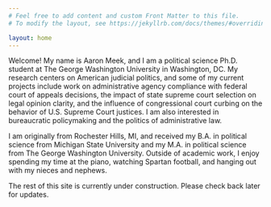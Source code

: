 ```yaml
---
# Feel free to add content and custom Front Matter to this file.
# To modify the layout, see https://jekyllrb.com/docs/themes/#overriding-theme-defaults

layout: home
---
```


Welcome! My name is Aaron Meek, and I am a political science Ph.D. student at The George Washington University in Washington, DC. My research centers on American judicial politics, and some of my current projects include work on administrative agency compliance with federal court of appeals decisions, the impact of state supreme court selection on legal opinion clarity, and the influence of congressional court curbing on the behavior of U.S. Supreme Court justices. I am also interested in bureaucratic policymaking and the politics of administrative law.

 I am originally from Rochester Hills, MI, and received my B.A. in political science from Michigan State University and my M.A. in political science from The George Washington University. Outside of academic work, I enjoy spending my time at the piano, watching Spartan football, and hanging out with my nieces and nephews.

The rest of this site is currently under construction. Please check back later for updates.